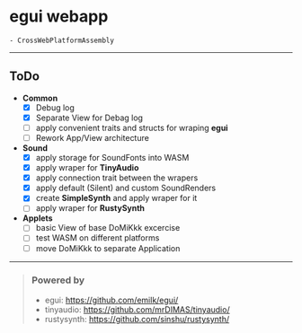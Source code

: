 # egui webapp
    - CrossWebPlatformAssembly
---

## ToDo

* __Common__
    - [x] Debug log
    - [x] Separate View for Debag log
    - [ ] apply convenient traits and structs for wraping **egui**
    - [ ] Rework App/View architecture

* __Sound__
    - [x] apply storage for SoundFonts into WASM
    - [x] apply wraper for **TinyAudio**
    - [x] apply connection trait between the wrapers
    - [x] apply default (Silent) and custom SoundRenders
    - [x] create **SimpleSynth** and apply wraper for it
    - [ ] apply wraper for **RustySynth**

* __Applets__
    - [ ] basic View of base DoMiKkk excercise
    - [ ] test WASM on different platforms
    - [ ] move DoMiKkk to separate Application

---
> ### Powered by
> - egui: https://github.com/emilk/egui/
> - tinyaudio: https://github.com/mrDIMAS/tinyaudio/
> - rustysynth: https://github.com/sinshu/rustysynth/
